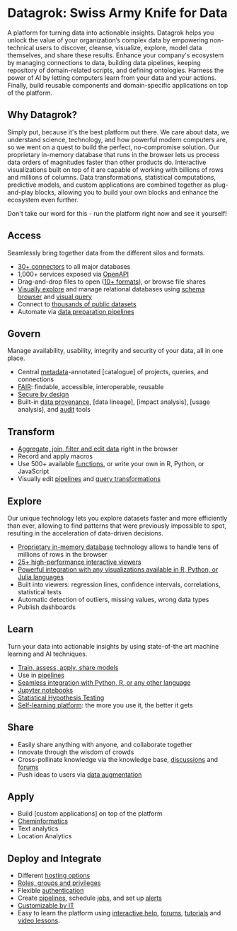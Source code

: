 <!-- TITLE: Datagrok -->
<!-- SUBTITLE: -->

# Datagrok: Swiss Army Knife for Data 

A platform for turning data into actionable insights.
Datagrok helps you unlock the value of your organization’s complex data by empowering
non-technical users to discover, cleanse, visualize, explore, model data themselves, and share 
these results. Enhance your company's ecosystem by managing connections to data, 
building data pipelines, keeping repository of domain-related scripts, and defining ontologies.
Harness the power of AI by letting computers learn from your data and your actions. 
Finally, build reusable components and domain-specific applications on top of the platform.

## Why Datagrok?

Simply put, because it's the best platform out there. We care about data, we understand science, 
technology, and how powerful modern computers are, so we went on a quest to build the perfect,
no-compromise solution. Our proprietary 
in-memory database that runs in the browser lets us process data orders of magnitudes faster 
than other products do. Interactive visualizations built on top of it are capable of working 
with billions of rows and millions of columns. Data transformations, statistical computations, 
predictive models, and custom applications are combined together as plug-and-play blocks,
allowing you to build your own blocks and enhance the ecosystem even further.     

Don't take our word for this - run the platform right now and see it yourself! 

## Access

Seamlessly bring together data from the different silos and formats.

* [30+ connectors](access/data-connection.md) to all major databases
* 1,000+ services exposed via [OpenAPI](access/open-api.md)
* Drag-and-drop files to open ([10+ formats](access/importing-data.md)), or browse file shares
* [Visually explore](access/db-exploration.md) and manage relational databases using [schema browser](access/db-exploration.md#schema-browser)
  and [visual query](access/db-visual-query.md)
* Connect to [thousands of public datasets](access/public-datasets.md)
* Automate via [data preparation pipelines](access/data-pipeline.md)

## Govern

Manage availability, usability, integrity and security of your data, all in one place.

* Central [metadata](discover/metadata.md)-annotated [catalogue] of projects, queries, and connections   
* [FAIR](discover/fair.md): findable, accessible, interoperable, reusable 
* [Secure by design](govern/security.md)
* Built-in [data provenance](govern/data-provenance.md), [data lineage], [impact analysis],
  [usage analysis], and [audit](govern/audit.md) tools

## Transform

* [Aggregate, join, filter and edit data](transform/data-wrangling.md) right in the browser
* Record and apply macros
* Use 500+ available [functions](overview/functions/function.md), or write your own in R, Python, or JavaScript
* Visually edit [pipelines](transform/job-editor.md) and [query transformations](transform/recipe-editor.md)

## Explore

Our unique technology lets you explore datasets faster and more efficiently than ever, allowing to
find patterns that were previously impossible to spot, resulting in the acceleration of data-driven decisions.

* [Proprietary in-memory database](develop/performance.md) technology allows to handle tens of millions of rows in the browser
* [25+ high-performance interactive viewers](visualize/viewers.md)
* [Powerful integration with any visualizations available in R, Python, or Julia languages](visualize/viewers/scripting-viewer.md)
* Built into viewers: regression lines, confidence intervals, correlations, statistical tests 
* Automatic detection of outliers, missing values, wrong data types
* Publish dashboards 

## Learn

Turn your data into actionable insights by using state-of-the art machine learning and AI techniques. 
 
* [Train, assess, apply, share models](learn/predictive-modeling.md) 
* Use in [pipelines](transform/job-editor.md) 
* [Seamless integration with Python, R, or any other language](compute/scripting.md) 
* [Jupyter notebooks](compute/jupyter-notebook.md) 
* [Statistical Hypothesis Testing](learn/data-science.md)
* [Self-learning platform](learn/self-learning-platform.md): the more you use it, the better it gets 

## Share 

* Easily share anything with anyone, and collaborate together
* Innovate through the wisdom of crowds
* Cross-pollinate knowledge via the knowledge base, [discussions](collaborate/chat.md) and [forums](collaborate/forum.md) 
* Push ideas to users via [data augmentation](discover/data-augmentation.md)

## Apply 

* Build [custom applications] on top of the platform
* [Cheminformatics](domains/chem/cheminformatics.md)
* Text analytics
* Location Analytics 

## Deploy and Integrate 

* Different [hosting options](develop/admin/hosting-options.md) 
* [Roles, groups and privileges](govern/security.md) 
* Flexible [authentication](govern/authentication.md) 
* Create [pipelines](transform/job-editor.md), schedule [jobs](access/data-job.md), and set up [alerts](TODO:write) 
* [Customizable by IT](develop/admin/it-customizations.md)
* Easy to learn the platform using [interactive help](overview/navigation.md#help), [forums](collaborate/forum.md), [tutorials](_internal/tutorials) and [video lessons](video-lessons.md).
